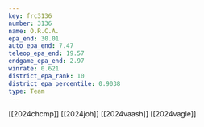 ```yaml
---
key: frc3136
number: 3136
name: O.R.C.A.
epa_end: 30.01
auto_epa_end: 7.47
teleop_epa_end: 19.57
endgame_epa_end: 2.97
winrate: 0.621
district_epa_rank: 10
district_epa_percentile: 0.9038
type: Team
---
```

[[2024chcmp]]
[[2024joh]]
[[2024vaash]]
[[2024vagle]]
